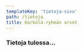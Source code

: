 ```yaml
---
templateKey: 'tietoja-sivu'
path: /tietoja
title: Kärkölä-ryhmän arvot
---
```

### Tietoja tulossa...




